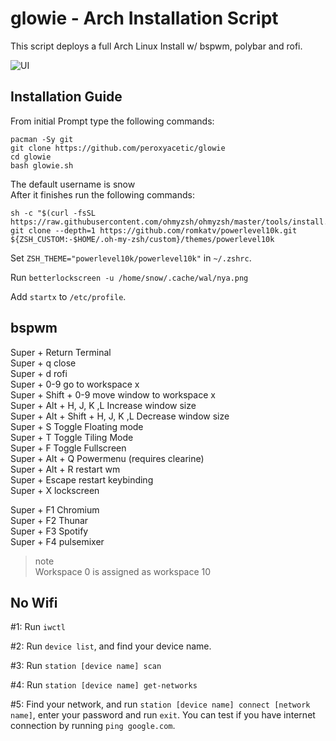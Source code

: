 # glowie - Arch Installation Script


This script deploys a full Arch Linux Install w/ bspwm, polybar and rofi.

![UI](https://i.imgur.com/b35ux8I.png)
## Installation Guide

From initial Prompt type the following commands:

```
pacman -Sy git
git clone https://github.com/peroxyacetic/glowie
cd glowie
bash glowie.sh
```

The default username is snow  
After it finishes run the following commands:

```
sh -c "$(curl -fsSL https://raw.githubusercontent.com/ohmyzsh/ohmyzsh/master/tools/install.sh)"
git clone --depth=1 https://github.com/romkatv/powerlevel10k.git ${ZSH_CUSTOM:-$HOME/.oh-my-zsh/custom}/themes/powerlevel10k
```

Set `ZSH_THEME="powerlevel10k/powerlevel10k"` in `~/.zshrc`.

Run `betterlockscreen -u /home/snow/.cache/wal/nya.png`

Add `startx` to `/etc/profile`.

## bspwm

Super + Return Terminal     
Super + q close     
Super + d rofi     
Super + 0-9 go to workspace x     
Super + Shift + 0-9 move window to workspace x     
Super + Alt + H, J, K ,L Increase window size       
Super + Alt + Shift + H, J, K ,L Decrease window size    
Super + S Toggle Floating mode     
Super + T Toggle Tiling Mode     
Super + F Toggle Fullscreen     
Super + Alt + Q Powermenu (requires clearine)      
Super + Alt + R restart wm     
Super + Escape restart keybinding     
Super + X lockscreen     

Super + F1 Chromium     
Super + F2 Thunar    
Super + F3 Spotify     
Super + F4 pulsemixer   

>note     
>Workspace 0 is assigned as workspace 10

## No Wifi

#1: Run `iwctl`

#2: Run `device list`, and find your device name.

#3: Run `station [device name] scan`

#4: Run `station [device name] get-networks`

#5: Find your network, and run `station [device name] connect [network name]`, enter your password and run `exit`. You can test if you have internet connection by running `ping google.com`. 
